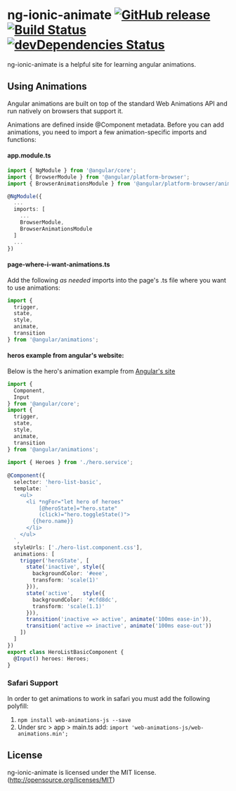 # ng-ionic-animate [![GitHub release](https://img.shields.io/github/release/sarahtully/ng-ionic-animate.svg)](https://github.com/sarahtully/ng-ionic-animate/releases) [![Build Status](https://travis-ci.org/sarahtully/ng-ionic-animate.svg?branch=master)](https://travis-ci.org/sarahtully/ng-ionic-animate) [![devDependencies Status](https://david-dm.org/sarahtully/ng-ionic-animate/dev-status.svg)](https://david-dm.org/sarahtully/ng-ionic-animate?type=dev)

ng-ionic-animate is a helpful site for learning angular animations.

Using Animations
----------------
Angular animations are built on top of the standard Web Animations API and run natively on browsers that support it.

Animations are defined inside @Component metadata. Before you can add animations, you need to import a few animation-specific imports and functions:

#### app.module.ts
```typescript
import { NgModule } from '@angular/core';
import { BrowserModule } from '@angular/platform-browser';
import { BrowserAnimationsModule } from '@angular/platform-browser/animations';
```

```typescript
@NgModule({
  ...
  imports: [
    ...
    BrowserModule,
    BrowserAnimationsModule
  ]
  ...
})
```

#### page-where-i-want-animations.ts
Add the following *as needed* imports into the page's .ts file where you want to use animations:

```typescript
import {
  trigger,
  state,
  style,
  animate,
  transition
} from '@angular/animations';
```

#### heros example from angular's website:
Below is the hero's animation example from [Angular's site](https://angular.io/guide/animations)

```typescript
import {
  Component,
  Input
} from '@angular/core';
import {
  trigger,
  state,
  style,
  animate,
  transition
} from '@angular/animations';
 
import { Heroes } from './hero.service';
 
@Component({
  selector: 'hero-list-basic',
  template: `
    <ul>
      <li *ngFor="let hero of heroes"
          [@heroState]="hero.state"
          (click)="hero.toggleState()">
        {{hero.name}}
      </li>
    </ul>
  `,
  styleUrls: ['./hero-list.component.css'],
  animations: [
    trigger('heroState', [
      state('inactive', style({
        backgroundColor: '#eee',
        transform: 'scale(1)'
      })),
      state('active',   style({
        backgroundColor: '#cfd8dc',
        transform: 'scale(1.1)'
      })),
      transition('inactive => active', animate('100ms ease-in')),
      transition('active => inactive', animate('100ms ease-out'))
    ])
  ]
})
export class HeroListBasicComponent {
  @Input() heroes: Heroes;
}
```

### Safari Support
In order to get animations to work in safari you must add the following polyfill:
1. ```npm install web-animations-js --save```
2. Under src > app > main.ts add: ```import 'web-animations-js/web-animations.min';``` 


## License
ng-ionic-animate is licensed under the MIT license. (http://opensource.org/licenses/MIT)

